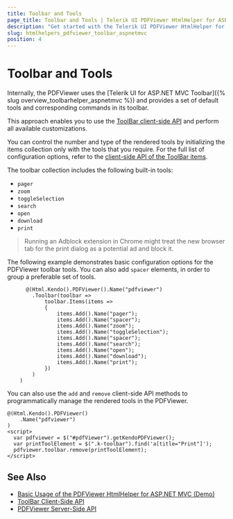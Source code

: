 ```yaml
---
title: Toolbar and Tools
page_title: Toolbar and Tools | Telerik UI PDFViewer HtmlHelper for ASP.NE MVC
description: "Get started with the Telerik UI PDFViewer HtmlHelper for ASP.NET MVC and learn how to use and define the tools in its toolbar."
slug: htmlhelpers_pdfviewer_toolbar_aspnetmvc
position: 4
---
```


# Toolbar and Tools

Internally, the PDFViewer uses the [Telerik UI for ASP.NET MVC Toolbar]({% slug overview_toolbarhelper_aspnetmvc %}) and provides a set of default tools and corresponding commands in its toolbar.

This approach enables you to use the [ToolBar client-side API](https://docs.telerik.com/kendo-ui/api/javascript/ui/toolbar) and perform all available customizations.

You can control the number and type of the rendered tools by initializing the items collection only with the tools that you require. For the full list of configuration options, refer to the [client-side API of the ToolBar items](https://docs.telerik.com/kendo-ui/api/javascript/ui/pdfviewer/configuration/toolbar.items).

The toolbar collection includes the following built-in tools:

* `pager`
* `zoom`
* `toggleSelection`
* `search`
* `open`
* `download`
* `print`

> Running an Adblock extension in Chrome might treat the new browser tab for the print dialog as a potential ad and block it.

The following example demonstrates basic configuration options for the PDFViewer toolbar tools. You can also add `spacer` elements, in order to group a preferable set of tools.

```
      @(Html.Kendo().PDFViewer().Name("pdfviewer")
        .Toolbar(toolbar =>
            toolbar.Items(items =>
            {
                items.Add().Name("pager");
                items.Add().Name("spacer");
                items.Add().Name("zoom");
                items.Add().Name("toggleSelection");
                items.Add().Name("spacer");
                items.Add().Name("search");
                items.Add().Name("open");
                items.Add().Name("download");
                items.Add().Name("print");
            })
        )
    )
```

You can also use the `add` and `remove` client-side API methods to programmatically manage the rendered tools in the PDFViewer.

    @(Html.Kendo().PDFViewer()
        .Name("pdfviewer")
    )
    <script>
      var pdfviewer = $("#pdfViewer").getKendoPDFViewer();
      var printToolElement = $(".k-toolbar").find('a[title="Print"]');
      pdfviewer.toolbar.remove(printToolElement);
    </script>


## See Also

* [Basic Usage of the PDFViewer HtmlHelper for ASP.NET MVC (Demo)](https://demos.telerik.com/aspnet-mvc/pdfviewer/index)
* [ToolBar Client-Side API](https://docs.telerik.com/kendo-ui/api/javascript/ui/toolba)
* [PDFViewer Server-Side API](/api/pdfviewer)
